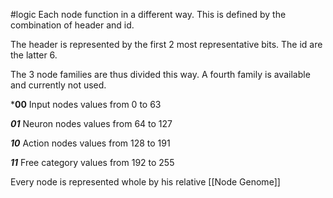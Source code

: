 #logic
Each node function in a different way. This is defined by the combination of header and id.

The header is represented by the first 2 most representative bits. The id are the latter 6. 

The 3 node families are thus divided this way. A fourth family is available and currently not used.

***00** Input nodes
	values from 0 to 63

***01*** Neuron nodes
	values from 64 to 127

***10*** Action nodes
	values from 128 to 191

***11*** Free category
	values from 192 to 255

Every node is represented whole by his relative [[Node Genome]]